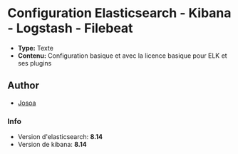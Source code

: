 # Configuration Elasticsearch - Kibana - Logstash - Filebeat

* **Type:** Texte
* **Contenu:** Configuration basique et avec la licence basique pour ELK et ses plugins

## Author

* [Josoa](https://github.com/Josoa886)

### Info

* Version d'elasticsearch: **8.14**
* Version de kibana: **8.14**
